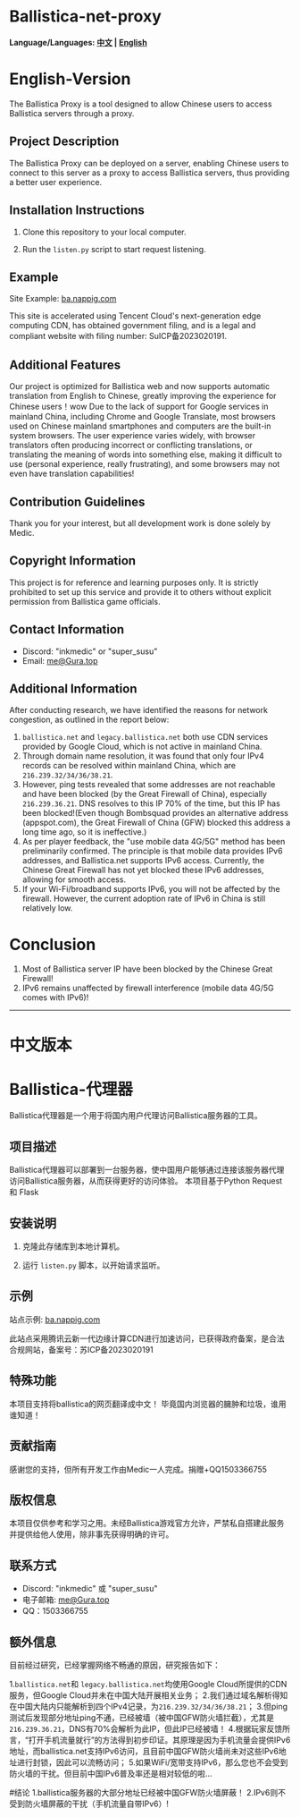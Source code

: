 # Ballistica-net-proxy

**Language/Languages: [中文](#中文版本) | [English](#English-Version)**

# English-Version

The Ballistica Proxy is a tool designed to allow Chinese users to access Ballistica servers through a proxy.

## Project Description

The Ballistica Proxy can be deployed on a server, enabling Chinese users to connect to this server as a proxy to access Ballistica servers, thus providing a better user experience.

## Installation Instructions

1. Clone this repository to your local computer.

2. Run the `listen.py` script to start request listening.

## Example

Site Example: [ba.nappig.com](https://ba.nappig.com)

This site is accelerated using Tencent Cloud's next-generation edge computing CDN, has obtained government filing, and is a legal and compliant website with filing number: SuICP备2023020191.

## Additional Features

Our project is optimized for Ballistica web and now supports automatic translation from English to Chinese, greatly improving the experience for Chinese users！wow
Due to the lack of support for Google services in mainland China, including Chrome and Google Translate, most browsers used on Chinese mainland smartphones and computers are the built-in system browsers. The user experience varies widely, with browser translators often producing incorrect or conflicting translations, or translating the meaning of words into something else, making it difficult to use (personal experience, really frustrating), and some browsers may not even have translation capabilities!

## Contribution Guidelines

Thank you for your interest, but all development work is done solely by Medic.

## Copyright Information

This project is for reference and learning purposes only. It is strictly prohibited to set up this service and provide it to others without explicit permission from Ballistica game officials.

## Contact Information

- Discord: "inkmedic" or "super_susu"
- Email: me@Gura.top

## Additional Information
After conducting research, we have identified the reasons for network congestion, as outlined in the report below:

1. `ballistica.net` and `legacy.ballistica.net` both use CDN services provided by Google Cloud, which is not active in mainland China.
2. Through domain name resolution, it was found that only four IPv4 records can be resolved within mainland China, which are `216.239.32/34/36/38.21`.
3. However, ping tests revealed that some addresses are not reachable and have been blocked (by the Great Firewall of China), especially `216.239.36.21`. DNS resolves to this IP 70% of the time, but this IP has been blocked!(Even though Bombsquad provides an alternative address (appspot.com), the Great Firewall of China (GFW) blocked this address a long time ago, so it is ineffective.)
4. As per player feedback, the "use mobile data 4G/5G" method has been preliminarily confirmed. The principle is that mobile data provides IPv6 addresses, and Ballistica.net supports IPv6 access. Currently, the Chinese Great Firewall has not yet blocked these IPv6 addresses, allowing for smooth access.
5. If your Wi-Fi/broadband supports IPv6, you will not be affected by the firewall. However, the current adoption rate of IPv6 in China is still relatively low.

# Conclusion
1. Most of Ballistica server IP have been blocked by the Chinese Great Firewall!
2. IPv6 remains unaffected by firewall interference (mobile data 4G/5G comes with IPv6)!

---

# 中文版本

# Ballistica-代理器

Ballistica代理器是一个用于将国内用户代理访问Ballistica服务器的工具。

## 项目描述

Ballistica代理器可以部署到一台服务器，使中国用户能够通过连接该服务器代理访问Ballistica服务器，从而获得更好的访问体验。
本项目基于Python Request 和 Flask

## 安装说明

1. 克隆此存储库到本地计算机。

2. 运行 `listen.py` 脚本，以开始请求监听。

## 示例

站点示例: [ba.nappig.com](http://ba.nappig.com)

此站点采用腾讯云新一代边缘计算CDN进行加速访问，已获得政府备案，是合法合规网站，备案号：苏ICP备2023020191

## 特殊功能
本项目支持将ballistica的网页翻译成中文！
毕竟国内浏览器的臃肿和垃圾，谁用谁知道！

## 贡献指南

感谢您的支持，但所有开发工作由Medic一人完成。捐赠+QQ1503366755

## 版权信息

本项目仅供参考和学习之用。未经Ballistica游戏官方允许，严禁私自搭建此服务并提供给他人使用，除非事先获得明确的许可。

## 联系方式

- Discord: "inkmedic" 或 "super_susu"
- 电子邮箱: me@Gura.top
- QQ：1503366755

## 额外信息
目前经过研究，已经掌握网络不畅通的原因，研究报告如下：

1.`ballistica.net`和 `legacy.ballistica.net`均使用Google Cloud所提供的CDN服务，但Google Cloud并未在中国大陆开展相关业务；
2.我们通过域名解析得知在中国大陆内只能解析到四个IPv4记录，为`216.239.32/34/36/38.21`；
3.但ping测试后发现部分地址ping不通，已经被墙（被中国GFW防火墙拦截），尤其是`216.239.36.21`，DNS有70%会解析为此IP，但此IP已经被墙！
4.根据玩家反馈所言，“打开手机流量就行”的方法得到初步印证。其原理是因为手机流量会提供IPv6地址，而ballistica.net支持IPv6访问，且目前中国GFW防火墙尚未对这些IPv6地址进行封锁，因此可以流畅访问；
5.如果WiFi/宽带支持IPv6，那么您也不会受到防火墙的干扰。但目前中国IPv6普及率还是相对较低的啦...

#结论
1.ballistica服务器的大部分地址已经被中国GFW防火墙屏蔽！
2.IPv6则不受到防火墙屏蔽的干扰（手机流量自带IPv6）!
